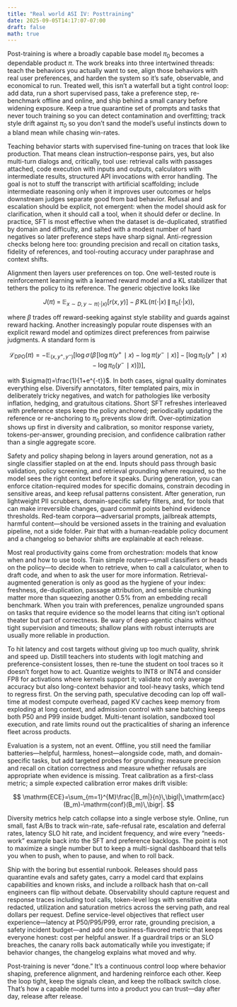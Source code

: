 ```yaml
---
title: "Real world ASI IV: Posttraining"
date: 2025-09-05T14:17:07-07:00
draft: false
math: true
---
```



<!-- MathJax site-local init -->
<script>
window.MathJax = {
  tex: {
    inlineMath: [['$', '$'], ['\\(', '\\)']],
    displayMath: [['$$','$$'], ['\\[','\\]']]
  },
  options: {
    skipHtmlTags: ['script','noscript','style','textarea','pre','code']
  },
  svg: { fontCache: 'global' }
};
</script>
<script src="https://cdn.jsdelivr.net/npm/mathjax@3/es5/tex-svg.js" id="MathJax-script" async></script>

Post-training is where a broadly capable base model $\pi_0$ becomes a dependable product $\pi$. The work breaks into three intertwined threads: teach the behaviors you actually want to see, align those behaviors with real user preferences, and harden the system so it’s safe, observable, and economical to run. Treated well, this isn’t a waterfall but a tight control loop: add data, run a short supervised pass, take a preference step, re-benchmark offline and online, and ship behind a small canary before widening exposure. Keep a true quarantine set of prompts and tasks that never touch training so you can detect contamination and overfitting; track style drift against $\pi_0$ so you don’t sand the model’s useful instincts down to a bland mean while chasing win-rates.

Teaching behavior starts with supervised fine-tuning on traces that look like production. That means clean instruction–response pairs, yes, but also multi-turn dialogs and, critically, tool use: retrieval calls with passages attached, code execution with inputs and outputs, calculators with intermediate results, structured API invocations with error handling. The goal is not to stuff the transcript with artificial scaffolding; include intermediate reasoning only when it improves user outcomes or helps downstream judges separate good from bad behavior. Refusal and escalation should be explicit, not emergent: when the model should ask for clarification, when it should call a tool, when it should defer or decline. In practice, SFT is most effective when the dataset is de-duplicated, stratified by domain and difficulty, and salted with a modest number of hard negatives so later preference steps have sharp signal. Anti-regression checks belong here too: grounding precision and recall on citation tasks, fidelity of references, and tool-routing accuracy under paraphrase and context shifts.

Alignment then layers user preferences on top. One well-tested route is reinforcement learning with a learned reward model and a KL stabilizer that tethers the policy to its reference. The generic objective looks like

$$
J(\pi) \;=\; \mathbb{E}_{x\sim D,\,y\sim \pi(\cdot|x)}[r(x,y)] \;-\; \beta\,\mathrm{KL}\!\left(\pi(\cdot|x)\,\|\,\pi_0(\cdot|x)\right),
$$

where $\beta$ trades off reward-seeking against style stability and guards against reward hacking. Another increasingly popular route dispenses with an explicit reward model and optimizes direct preferences from pairwise judgments. A standard form is

$$
\mathcal{L}_{\mathrm{DPO}}(\pi)
= - \mathbb{E}_{(x,y^+,y^-)}
\left[
  \log \sigma\!\left(
    \beta\!\left[\log \pi(y^+\!\mid x) - \log \pi(y^-\!\mid x)\right]
    -
    \left[\log \pi_{0}(y^+\!\mid x) - \log \pi_{0}(y^-\!\mid x)\right]
  \right)
\right],
$$

with $\sigma(t)=\frac{1}{1+e^{-t}}$. In both cases, signal quality dominates everything else. Diversify annotators, filter templated pairs, mix in deliberately tricky negatives, and watch for pathologies like verbosity inflation, hedging, and gratuitous citations. Short SFT refreshes interleaved with preference steps keep the policy anchored; periodically updating the reference or re-anchoring to $\pi_0$ prevents slow drift. Over-optimization shows up first in diversity and calibration, so monitor response variety, tokens-per-answer, grounding precision, and confidence calibration rather than a single aggregate score.

Safety and policy shaping belong in layers around generation, not as a single classifier stapled on at the end. Inputs should pass through basic validation, policy screening, and retrieval grounding where required, so the model sees the right context before it speaks. During generation, you can enforce citation-required modes for specific domains, constrain decoding in sensitive areas, and keep refusal patterns consistent. After generation, run lightweight PII scrubbers, domain-specific safety filters, and, for tools that can make irreversible changes, guard commit points behind evidence thresholds. Red-team corpora—adversarial prompts, jailbreak attempts, harmful content—should be versioned assets in the training and evaluation pipeline, not a side folder. Pair that with a human-readable policy document and a changelog so behavior shifts are explainable at each release.

Most real productivity gains come from orchestration: models that know when and how to use tools. Train simple routers—small classifiers or heads on the policy—to decide when to retrieve, when to call a calculator, when to draft code, and when to ask the user for more information. Retrieval-augmented generation is only as good as the hygiene of your index: freshness, de-duplication, passage attribution, and sensible chunking matter more than squeezing another 0.5% from an embedding recall benchmark. When you train with preferences, penalize ungrounded spans on tasks that require evidence so the model learns that citing isn’t optional theater but part of correctness. Be wary of deep agentic chains without tight supervision and timeouts; shallow plans with robust interrupts are usually more reliable in production.

To hit latency and cost targets without giving up too much quality, shrink and speed up. Distill teachers into students with logit matching and preference-consistent losses, then re-tune the student on tool traces so it doesn’t forget how to act. Quantize weights to INT8 or INT4 and consider FP8 for activations where kernels support it; validate not only average accuracy but also long-context behavior and tool-heavy tasks, which tend to regress first. On the serving path, speculative decoding can lop off wall-time at modest compute overhead, paged KV caches keep memory from exploding at long context, and admission control with sane batching keeps both P50 and P99 inside budget. Multi-tenant isolation, sandboxed tool execution, and rate limits round out the practicalities of sharing an inference fleet across products.

Evaluation is a system, not an event. Offline, you still need the familiar batteries—helpful, harmless, honest—alongside code, math, and domain-specific tasks, but add targeted probes for grounding: measure precision and recall on citation correctness and measure whether refusals are appropriate when evidence is missing. Treat calibration as a first-class metric; a simple expected calibration error makes drift visible:

$$
\mathrm{ECE}=\sum_{m=1}^{M}\frac{|B_m|}{n}\,\bigl|\,\mathrm{acc}(B_m)-\mathrm{conf}(B_m)\,\bigr|.
$$

Diversity metrics help catch collapse into a single verbose style. Online, run small, fast A/Bs to track win-rate, safe-refusal rate, escalation and deferral rates, latency SLO hit rate, and incident frequency, and wire every “needs-work” example back into the SFT and preference backlogs. The point is not to maximize a single number but to keep a multi-signal dashboard that tells you when to push, when to pause, and when to roll back.

Ship with the boring but essential runbook. Releases should pass quarantine evals and safety gates, carry a model card that explains capabilities and known risks, and include a rollback hash that on-call engineers can flip without debate. Observability should capture request and response traces including tool calls, token-level logs with sensitive data redacted, utilization and saturation metrics across the serving path, and real dollars per request. Define service-level objectives that reflect user experience—latency at P50/P95/P99, error rate, grounding precision, a safety incident budget—and add one business-flavored metric that keeps everyone honest: cost per helpful answer. If a guardrail trips or an SLO breaches, the canary rolls back automatically while you investigate; if behavior changes, the changelog explains what moved and why.

Post-training is never “done.” It’s a continuous control loop where behavior shaping, preference alignment, and hardening reinforce each other. Keep the loop tight, keep the signals clean, and keep the rollback switch close. That’s how a capable model turns into a product you can trust—day after day, release after release.
